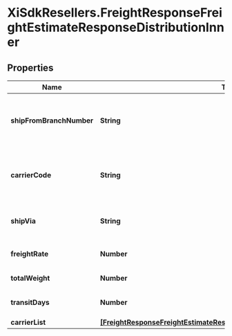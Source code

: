 # XiSdkResellers.FreightResponseFreightEstimateResponseDistributionInner

## Properties

Name | Type | Description | Notes
------------ | ------------- | ------------- | -------------
**shipFromBranchNumber** | **String** | The ID of the warehouse the line item will ship from. | [optional] 
**carrierCode** | **String** | The code for the shipping carrier for the line item. | [optional] 
**shipVia** | **String** | The name of the shipping carrier. | [optional] 
**freightRate** | **Number** | Estimated freight charge. | [optional] 
**totalWeight** | **Number** | Total weight. | [optional] 
**transitDays** | **Number** | Number of transit days. | [optional] 
**carrierList** | [**[FreightResponseFreightEstimateResponseDistributionInnerCarrierListInner]**](FreightResponseFreightEstimateResponseDistributionInnerCarrierListInner.md) |  | [optional] 


